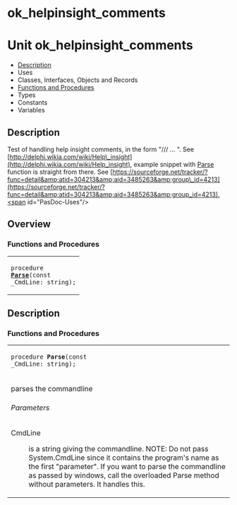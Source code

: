 # ok\_helpinsight\_comments


# Unit ok\_helpinsight\_comments

- [Description](#PasDoc-Description)
- Uses
- Classes, Interfaces, Objects and Records
- [Functions and Procedures](#PasDoc-FuncsProcs)
- Types
- Constants
- Variables

<span id="PasDoc-Description"/>

## Description
Test of handling help insight comments, in the form &quot;/// <tag> ... </tag>&quot;. See [http://delphi.wikia.com/wiki/Help\_insight](http://delphi.wikia.com/wiki/Help_insight), example snippet with [Parse](ok_helpinsight_comments.md#Parse) function is straight from there. See [https://sourceforge.net/tracker/?func=detail&amp;atid=304213&amp;aid=3485263&amp;group\_id=4213](https://sourceforge.net/tracker/?func=detail&amp;atid=304213&amp;aid=3485263&amp;group_id=4213).<span id="PasDoc-Uses"/>

## Overview

### Functions and Procedures
<span id="PasDoc-FuncsProcs"/>


<table>
<tr>

<td>

<code>procedure <strong><a href="ok_helpinsight_comments.md#Parse">Parse</a></strong>(const \_CmdLine: string);</code>
</td>
</tr>
</table>

## Description

### Functions and Procedures

<table>
<tr>

<td>

<span id="Parse"/><code>procedure <strong>Parse</strong>(const \_CmdLine: string);</code>
</td>
</tr>
<tr><td colspan="1">

parses the commandline</p>
<p>
 
###### Parameters
<dl>
<dt>CmdLine</dt>
<dd>

is a string giving the commandline. NOTE: Do not pass System.CmdLine since it contains the program's name as the first &quot;parameter&quot;. If you want to parse the commandline as passed by windows, call the overloaded Parse method without parameters. It handles this.</dd>
</dl>


</td></tr>
</table>
